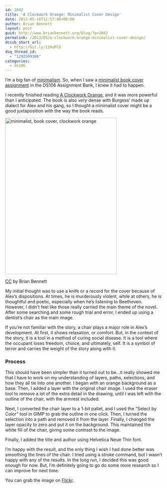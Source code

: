 ```yaml
---
id: 2042
title: 'A Clockwork Orange: Minimalist Cover Design'
date: 2013-05-16T11:57:06+00:00
author: Brian Bennett
layout: post
guid: http://www.brianbennett.org/blog/?p=2042
permalink: /2013/05/a-clockwork-orange-minimalist-cover-design/
dcssb_short_url:
  - http://bit.ly/11HuMlD
dsq_thread_id:
  - "1292599386"
categories:
  - ds106
---
```

I&#8217;m a big fan of [minimalism](https://en.wikipedia.org/wiki/Minimalism). So, when I saw a [minimalist book cover assignment](http://assignments.ds106.us/assignments/minimalist-book-covers/) in the DS106 Assignment Bank, I knew it had to happen.

I recently finished reading <u>[A Clockwork Orange](http://www.amazon.com/Clockwork-Orange-Restored-Text/dp/0393089134/ref=sr_1_1?s=books&ie=UTF8&qid=1368718245&sr=1-1&keywords=a+clockwork+orange)</u>, and it was more powerful than I anticipated. The book is also _very_ dense with Burgess&#8217; made up dialect for Alex and his gang, so I thought a minimalist cover might be a good juxtaposition with the way the book reads.

<div id="attachment_2044" style="max-width: 367px" class="wp-caption alignleft">
  <a href="http://blog.ohheybrian.com/wp-content/uploads/2013/05/book_cover.png"><img src="http://blog.ohheybrian.com/wp-content/uploads/2013/05/book_cover.png" alt="minimalist, book cover, clockwork orange" width="357" height="500" /></a>
  
  <p class="wp-caption-text">
    <a href="http://creativecommons.org/licenses/by-nc-sa/3.0/deed.en_US">CC</a> by Brian Bennett
  </p>
</div>My initial thought was to use a knife or a record for the cover because of Alex&#8217;s dispositions. At times, he is murderously violent, while at others, he is thoughtful and poetic, especially when he&#8217;s listening to Beethoven. However, I didn&#8217;t feel like those really carried the main theme of the novel. After some searching and some rough trial and error, I ended up using a dentist&#8217;s chair as the main image.

If you&#8217;re not familiar with the story, a chair plays a major role in Alex&#8217;s development. At first, it shows relaxation, or comfort. But, in the context of the story, it is a tool in a method of curing social disease. It is a tool where the occupant loses freedom, choice, and ultimately, self. It is a symbol of terror and carries the weight of the story along with it.

### Process

This should have been simpler than it turned out to be&#8230;it really showed me that I have to work on my understanding of layers, paths, selections, and how they all tie into one another. I began with an orange background as a base. Then, I added a layer with the original chair image. I used the eraser tool to remove a lot of the extra detail in the drawing, until I was left with the outline of the chair, with the armrest included. 

Next, I converted the chair layer to a 1-bit pallet, and I used the &#8220;Select by Color&#8221; tool in GIMP to grab the outline in one click. Then, I turned the selection into a path and removed it from the layer. Finally, I changed the layer opacity to zero and put it on the background. This maintained the white fill of the chair, giving some contrast to the image.

Finally, I added the title and author using Helvetica Neue Thin font.

I&#8217;m happy with the result, and the only thing I wish I had done better was smoothing the lines of the chair. I tried using a stroke command, but I wasn&#8217;t happy with any of the results. In the long run, I decided this was good enough for now. But, I&#8217;m definitely going to go do some more research so I can improve for next time.

You can grab the image on [Flickr](http://www.flickr.com/photos/bennettscience/8744882942/in/photostream).